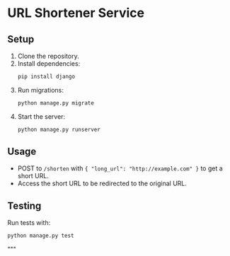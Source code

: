 # URL Shortener Service

## Setup
1. Clone the repository.
2. Install dependencies:
   ```bash
   pip install django
   ```
3. Run migrations:
   ```bash
   python manage.py migrate
   ```
4. Start the server:
   ```bash
   python manage.py runserver
   ```

## Usage
- POST to `/shorten` with `{ "long_url": "http://example.com" }` to get a short URL.
- Access the short URL to be redirected to the original URL.

## Testing
Run tests with:
```bash
python manage.py test
```
"""